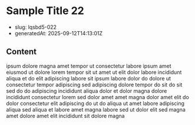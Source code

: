 # Sample Title 22

- slug: lqsbd5-022
- generatedAt: 2025-09-12T14:13:01Z

## Content
ipsum dolore magna amet tempor ut consectetur labore ipsum amet eiusmod ut dolore lorem tempor sit ut amet ut elit dolor labore incididunt aliqua et do elit adipiscing labore sit ipsum labore dolor do dolore ut consectetur tempor adipiscing sed adipiscing dolore tempor do sit do sit sed do do adipiscing incididunt aliqua dolor et dolor magna dolore incididunt consectetur lorem sed dolor amet amet magna dolor amet elit do dolor consectetur elit adipiscing do ut do aliqua ut amet labore adipiscing aliqua sed aliqua et labore amet magna labore sed ut dolor elit sed magna amet dolore amet elit incididunt sit dolore magna
